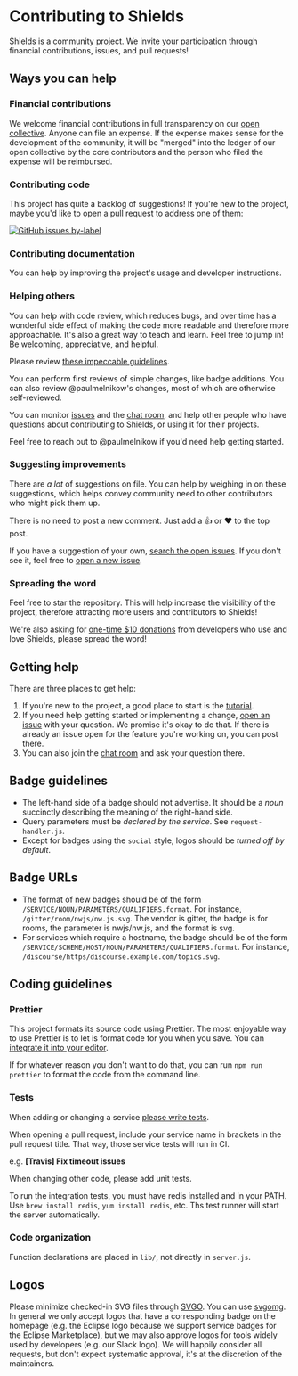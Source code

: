 Contributing to Shields
=======================

Shields is a community project. We invite your participation through
financial contributions, issues, and pull requests!


Ways you can help
-----------------

### Financial contributions

We welcome financial contributions in full transparency on our
[open collective](https://opencollective.com/shields). Anyone can file an
expense. If the expense makes sense for the development of the community, it
will be "merged" into the ledger of our open collective by the core
contributors and the person who filed the expense will be reimbursed.

### Contributing code

This project has quite a backlog of suggestions! If you're new to the project,
maybe you'd like to open a pull request to address one of them:

[![GitHub issues by-label](https://img.shields.io/github/issues/badges/shields/good%20first%20issue.svg)](https://github.com/badges/shields/issues?q=is%3Aissue+is%3Aopen+label%3A%22good+first+issue%22)

### Contributing documentation

You can help by improving the project's usage and developer instructions.

### Helping others

You can help with code review, which reduces bugs, and over time has a
wonderful side effect of making the code more readable and therefore more
approachable. It's also a great way to teach and learn. Feel free to jump in!
Be welcoming, appreciative, and helpful.

Please review [these impeccable guidelines][code review guidelines].

You can perform first reviews of simple changes, like badge additions. You can
also review @paulmelnikow's changes, most of which are otherwise
self-reviewed.

You can monitor [issues][] and the [chat room][], and help other people who
have questions about contributing to Shields, or using it for their projects.

Feel free to reach out to @paulmelnikow if you'd need help getting started.

[code review guidelines]: http://amyciavolino.com/assets/MindfulCommunicationInCodeReviews.pdf
[issues]: https://github.com/badges/shields/issues
[chat room]: https://discordapp.com/invite/HjJCwm5

### Suggesting improvements

There are _a lot_ of suggestions on file. You can help by weighing in on these
suggestions, which helps convey community need to other contributors who might
pick them up.

There is no need to post a new comment. Just add a :thumbsup: or :heart: to
the top post.

If you have a suggestion of your own, [search the open issues][issues]. If you
don't see it, feel free to [open a new issue][open an issue].

[open an issue]: https://github.com/badges/shields/issues/new

### Spreading the word

Feel free to star the repository. This will help increase the visibility of the project, therefore attracting more users and contributors to Shields!

We're also asking for [one-time $10 donations](https://opencollective.com/shields) from developers who use and love Shields, please spread the word!

Getting help
------------

There are three places to get help:

1. If you're new to the project, a good place to start is the [tutorial][].
2. If you need help getting started or implementing a change, [open an issue][]
   with your question. We promise it's okay to do that. If there is already an
   issue open for the feature you're working on, you can post there.
3. You can also join the [chat room][] and ask your question there.

[tutorial]: doc/TUTORIAL.md


Badge guidelines
----------------

- The left-hand side of a badge should not advertise. It should be a *noun*
  succinctly describing the meaning of the right-hand side.
- Query parameters must be *declared by the service*. See `request-handler.js`.
- Except for badges using the `social` style, logos should be *turned off by
  default*.


Badge URLs
----------

- The format of new badges should be of the form
  `/SERVICE/NOUN/PARAMETERS/QUALIFIERS.format`. For instance,
  `/gitter/room/nwjs/nw.js.svg`. The vendor is gitter, the
  badge is for rooms, the parameter is nwjs/nw.js, and the format is svg.
- For services which require a hostname, the badge should be of the form
  `/SERVICE/SCHEME/HOST/NOUN/PARAMETERS/QUALIFIERS.format`. For instance,
  `/discourse/https/discourse.example.com/topics.svg`.


Coding guidelines
-----------------

### Prettier

This project formats its source code using Prettier. The most enjoyable way to
use Prettier is to let is format code for you when you save. You can [integrate
it into your editor][integrate prettier].

If for whatever reason you don't want to do that, you can run
`npm run prettier` to format the code from the command line.

[integrate prettier]: https://prettier.io/docs/en/editors.html

### Tests

When adding or changing a service [please write tests][service-tests].

When opening a pull request, include your service name in brackets in the pull
request title. That way, those service tests will run in CI.

e.g. **[Travis] Fix timeout issues**

When changing other code, please add unit tests.

To run the integration tests, you must have redis installed and in your PATH.
Use `brew install redis`, `yum install redis`, etc. Ths test runner will
start the server automatically.

[service-tests]: https://github.com/badges/shields/blob/master/doc/service-tests.md

### Code organization

Function declarations are placed in `lib/`, not directly in `server.js`.


Logos
-----

Please minimize checked-in SVG files through [SVGO][]. You can use [svgomg][]. In general we only accept logos that have a corresponding badge on the homepage (e.g. the Eclipse logo because we support service badges for the Eclipse Marketplace), but we may also approve logos for tools widely used by developers (e.g. our Slack logo). We will happily consider all requests, but don't expect systematic approval, it's at the discretion of the maintainers.

[SVGO]: https://github.com/svg/svgo
[svgomg]: https://jakearchibald.github.io/svgomg/
